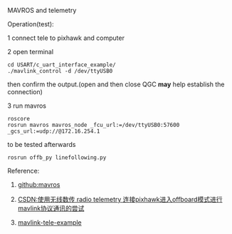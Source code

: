 MAVROS and telemetry

Operation(test):

1  connect tele to pixhawk and computer

2  open terminal

    cd USART/c_uart_interface_example/
    ./mavlink_control -d /dev/ttyUSB0
then confirm the output.(open and then close QGC **may** help establish the connection)

3 run mavros

    roscore
    rosrun mavros mavros_node _fcu_url:=/dev/ttyUSB0:57600 _gcs_url:=udp://@172.16.254.1
   
 to be tested afterwards
 
    rosrun offb_py linefollowing.py
    
Reference:

 1. [github:mavros](https://github.com/mavlink/mavros/blob/master/mavros/README.md)
 
 2. [CSDN:使用无线数传 radio telemetry 连接pixhawk进入offboard模式进行mavlink协议通讯的尝试](https://blog.csdn.net/qq_31310793/article/details/78472676)
 
 3. [mavlink-tele-example](https://github.com/mavlink/c_uart_interface_example)

 

